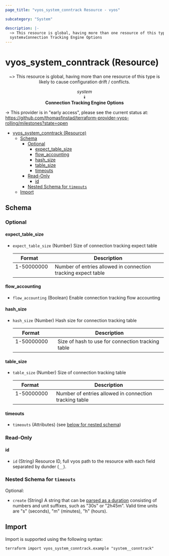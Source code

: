 ```yaml
---
page_title: "vyos_system_conntrack Resource - vyos"

subcategory: "System"

description: |-
  ~> This resource is global, having more than one resource of this type is likely to cause configuration drift / conflicts.
  system⯯Connection Tracking Engine Options
---
```


# vyos_system_conntrack (Resource)
<center>

~> This resource is global, having more than one resource of this type is likely to cause configuration drift / conflicts.

*system*  
⯯  
**Connection Tracking Engine Options**


</center>

-> This provider is in "early access", please see the current status at: https://github.com/thomasfinstad/terraform-provider-vyos-rolling/milestones?state=open

<!--TOC-->

- [vyos_system_conntrack (Resource)](#vyos_system_conntrack-resource)
  - [Schema](#schema)
    - [Optional](#optional)
      - [expect_table_size](#expect_table_size)
      - [flow_accounting](#flow_accounting)
      - [hash_size](#hash_size)
      - [table_size](#table_size)
      - [timeouts](#timeouts)
    - [Read-Only](#read-only)
      - [id](#id)
    - [Nested Schema for `timeouts`](#nested-schema-for-timeouts)
  - [Import](#import)

<!--TOC-->

<!-- schema generated by tfplugindocs -->
## Schema

### Optional

#### expect_table_size
- `expect_table_size` (Number) Size of connection tracking expect table

    |  Format      &emsp;|  Description                                                    |
    |--------------|-----------------------------------------------------------------|
    |  1-50000000  &emsp;|  Number of entries allowed in connection tracking expect table  |
#### flow_accounting
- `flow_accounting` (Boolean) Enable connection tracking flow accounting
#### hash_size
- `hash_size` (Number) Hash size for connection tracking table

    |  Format      &emsp;|  Description                                        |
    |--------------|-----------------------------------------------------|
    |  1-50000000  &emsp;|  Size of hash to use for connection tracking table  |
#### table_size
- `table_size` (Number) Size of connection tracking table

    |  Format      &emsp;|  Description                                             |
    |--------------|----------------------------------------------------------|
    |  1-50000000  &emsp;|  Number of entries allowed in connection tracking table  |
#### timeouts
- `timeouts` (Attributes) (see [below for nested schema](#nestedatt--timeouts))

### Read-Only

#### id
- `id` (String) Resource ID, full vyos path to the resource with each field separated by dunder (`__`).

<a id="nestedatt--timeouts"></a>
### Nested Schema for `timeouts`

Optional:

- `create` (String) A string that can be [parsed as a duration](https://pkg.go.dev/time#ParseDuration) consisting of numbers and unit suffixes, such as &#34;30s&#34; or &#34;2h45m&#34;. Valid time units are &#34;s&#34; (seconds), &#34;m&#34; (minutes), &#34;h&#34; (hours).

## Import

Import is supported using the following syntax:

```shell
terraform import vyos_system_conntrack.example "system__conntrack"
```
